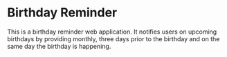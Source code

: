 # Birthday Reminder

This is a birthday reminder web application. It notifies users on upcoming birthdays by providing monthly, three days prior to the birthday and on the same day the birthday is happening.
